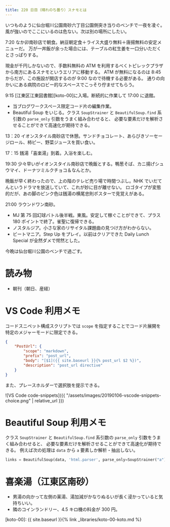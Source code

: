 ```yaml
---
title: 220 日目（晴れのち曇り）スナモとは
---
```


いつものように仙台堀川公園南砂六丁目公園側突き当りのベンチで一夜を凌ぐ。
風が強いのでここにいるのは危ない。次は別の場所にしたい。

7:20 なか卯南砂店で朝食。納豆朝定食＋ライス大盛り無料＋唐揚無料の安定メニューだ。
万が一丼飯が余った場合には、テーブルの紅生姜を一口分いただくとさっぱりする。

現金が千円しかないので、手数料無料の ATM を利用するべくトピレックプラザから南方にあるスナモというエリアに移動する。
ATM が無料になるのは 8:45 からだが、この施設が開店するのが 9:00 なので待機する必要がある。
通りの向かいにある病院のロビー的なスペースでこっそり佇ませてもらう。

9:15 [江東区江東図書館][koto-00]に入場。断続的に作業して 17:00 に退館。
* 当ブログワークスペース限定コード片の編集作業。
* Beautiful Soup をいじる。クラス `SoupStrainer` と `BeautifulSoup.find` 系引数の `parse_only` 引数をうまく組み合わせると、
  必要な要素だけを解析させることができて高速化が期待できる。

13：20 イオンスタイル南砂店で休憩。サンドチョコレート、あらびきソーセージロール、柿ピー、野菜ジュースを買い食い。

17：15 銭湯「喜楽湯」到着。入浴を楽しむ。

19:30 少々早いがイオンスタイル南砂店で晩飯とする。鴨葱そば、カニ揚げシュウマイ、ドーナツミルクチョコ＆なんとか。

晩飯が早く終わったので、上の階のテレビ売り場で時間つぶし。NHK でいだてんというドラマを放送していて、これが妙に目が離せない。
ロゴタイプが変態的だが、あの脚のピンク色は銭湯の横尾忠則ポスターで見覚えがある。

21:00 ラウンドワン南砂。
* MJ 第 75 回幻球バトル後半戦。東風。安定して稼ぐことができて、プラス 180 ポイントで終了。雀聖に復帰できる。
* ノスタルジア。小さな家のリサイタル課題曲の見つけ方がわからない。
* ビートマニア。Step Up をプレイ。以前はクリアできた Daily Lunch Special が全然ダメで愕然とした。

今晩は仙台堀川公園のベンチで過ごす。

# 読み物

* 朝刊（朝日、産経）

# VS Code 利用メモ

コードスニペット構成スクリプトでは `scope` を指定することでコード片展開を特定のメジャーモードに限定できる。

```json
{
    "PostUrl": {
        "scope": "markdown",
        "prefix": "post_url",
        "body": "[$1]({{ site.baseurl }}{% post_url $2 %})",
        "description": "post_url directive"
    }
}
```

また、プレースホルダーで選択肢を提示できる。

![VS Code code-snippets]({{ "/assets/images/20190106-vscode-snippets-choice.png" | relative_url }})

# Beautiful Soup 利用メモ

クラス `SoupStrainer` と `BeautifulSoup.find` 系引数の `parse_only` 引数をうまく組み合わせると、
必要な要素だけを解析させることができて高速化が期待できる。
例えば次の処理は `data` から `a` 要素しか解析・抽出しない。

```python
links = BeautifulSoup(data, 'html.parser', parse_only=SoupStrainer("a"))
```

# 喜楽湯（江東区南砂）

* 男湯の向かって左側の薬湯、湯加減がかなりぬるいが長く浸かっていると気持ちいい。
* 隣のコインランドリー、4.5 キロ機の料金が 300 円。

[koto-00]: {{ site.baseurl }}{% link _libraries/koto-00-koto.md %}
